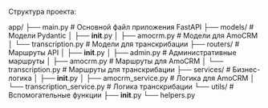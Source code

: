 Структура проекта:

app/
├── main.py # Основной файл приложения FastAPI
├── models/ # Модели Pydantic
│ ├── **init**.py
│ ├── amocrm.py # Модели для AmoCRM
│ └── transcription.py # Модели для транскрибации
├── routers/ # Маршруты API
│ ├── **init**.py
│ ├── admin.py # Административные маршруты
│ ├── amocrm.py # Маршруты для AmoCRM
│ └── transcription.py # Маршруты для транскрибации
├── services/ # Бизнес-логика
│ ├── **init**.py
│ ├── amocrm_service.py # Логика для AmoCRM
│ └── transcription_service.py # Логика транскрибации
└── utils/ # Вспомогательные функции
├── **init**.py
└── helpers.py
